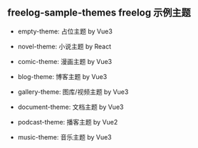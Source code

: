 ## freelog-sample-themes freelog 示例主题

- empty-theme: 占位主题 by Vue3

- novel-theme: 小说主题 by React

- comic-theme: 漫画主题 by Vue3

- blog-theme: 博客主题 by Vue3

- gallery-theme: 图库/视频主题 by Vue3

- document-theme: 文档主题 by Vue3

- podcast-theme: 播客主题 by Vue2

- music-theme: 音乐主题 by Vue3

